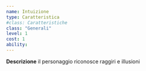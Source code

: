 ```yaml
---
name: Intuizione
type: Caratteristica
#class: Caratteristiche
class: "Generali"
level: 1
cost: 1
ability:
---
```


**Descrizione**
il personaggio riconosce raggiri e illusioni